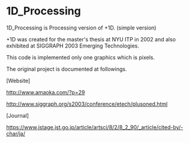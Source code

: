 1D_Processing
=============

1D_Processing is Processing version of +1D. (simple version)



+1D was created for the master's thesis at NYU ITP in 2002 and also exhibited at SIGGRAPH 2003 Emerging Technologies.

This code is implemented only one graphics which is pixels.

The original project is documented at followings.

[Website]

http://www.amaoka.com/?p=29

http://www.siggraph.org/s2003/conference/etech/plusoned.html

[Journal]

https://www.jstage.jst.go.jp/article/artsci/8/2/8_2_90/_article/cited-by/-char/ja/

